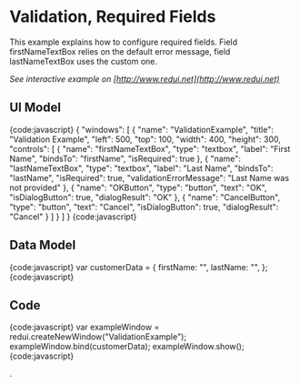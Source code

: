 # Validation, Required Fields

This example explains how to configure required fields. Field firstNameTextBox relies on the default error message, field lastNameTextBox uses the custom one.

_See interactive example on [http://www.redui.net](http://www.redui.net)_

## UI Model

{code:javascript}
{
    "windows": [
        {
            "name": "ValidationExample",
            "title": "Validation Example",
            "left": 500,
            "top": 100,
            "width": 400,
            "height": 300,
            "controls": [
                {
                    "name": "firstNameTextBox",
                    "type": "textbox",
                    "label": "First Name",
                    "bindsTo": "firstName",
                    "isRequired": true
                },
                {
                    "name": "lastNameTextBox",
                    "type": "textbox",
                    "label": "Last Name",
                    "bindsTo": "lastName",
                    "isRequired": true,
                    "validationErrorMessage": "Last Name was not provided"
                },
                {
                    "name": "OKButton",
                    "type": "button",
                    "text": "OK",
                    "isDialogButton": true,
                    "dialogResult": "OK"
                },
                {
                    "name": "CancelButton",
                    "type": "button",
                    "text": "Cancel",
                    "isDialogButton": true,
                    "dialogResult": "Cancel"
                }
            ]
        }
    ]
}
{code:javascript}

## Data Model

{code:javascript}
var customerData = {
	firstName: "",
	lastName: "",
};
{code:javascript}

## Code

{code:javascript}
var exampleWindow = redui.createNewWindow("ValidationExample");
exampleWindow.bind(customerData);
exampleWindow.show();
{code:javascript}


.